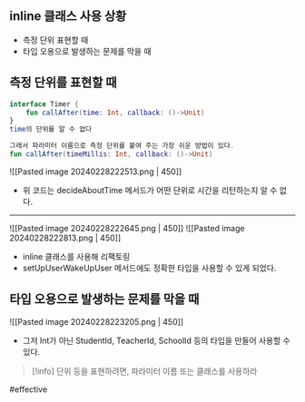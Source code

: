 ## inline 클래스 사용 상황
- 측정 단위 표현할 때
- 타입 오용으로 발생하는 문제를 막을 때
## 측정 단위를 표현할 때
``` kotlin
interface Timer {
	fun callAfter(time: Int, callback: ()->Unit)
}
time의 단위를 알 수 없다

그래서 파라미터 이름으로 측정 단위를 붙여 주는 가장 쉬운 방법이 있다.
fun callAfter(timeMillis: Int, callback: ()->Unit)
```
![[Pasted image 20240228222513.png | 450]]
- 위 코드는 decideAboutTime 메서드가 어떤 단위로 시간을 리턴하는지 알 수 없다.

--------
![[Pasted image 20240228222645.png | 450]]
![[Pasted image 20240228222813.png | 450]]
- inline 클래스를 사용해 리팩토링
- setUpUserWakeUpUser 메서드에도 정확한 타입을 사용할 수 있게 되었다.
## 타입 오용으로 발생하는 문제를 막을 때
![[Pasted image 20240228223205.png | 450]]
- 그저 Int가 아닌 StudentId, TeacherId, SchoolId 등의 타입을 만들어 사용할 수 있다.

> [!info] 단위 등을 표현하려면, 파라미터 이름 또는 클래스를 사용하라

#effective 